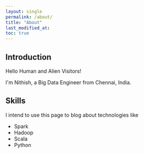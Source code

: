 ```yaml
---
layout: single
permalink: /about/
title: "About"
last_modified_at:
toc: true
---
```

## Introduction

Hello Human and Alien Visitors!

I'm Nithish, a Big Data Engineer from Chennai, India. 

## Skills

I intend to use this page to blog about technologies like
- Spark
- Hadoop
- Scala
- Python
